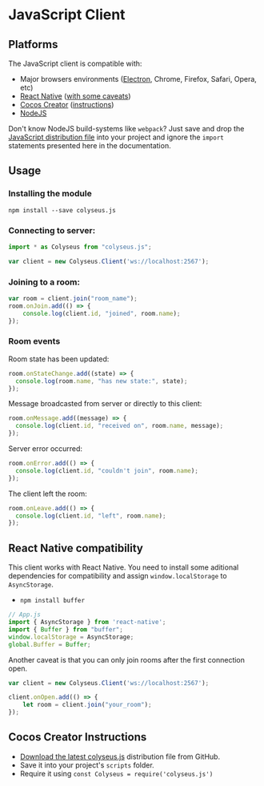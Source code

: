 # JavaScript Client

## Platforms

The JavaScript client is compatible with:

- Major browsers environments ([Electron](https://github.com/electron/electron), Chrome, Firefox, Safari, Opera, etc)
- [React Native](https://github.com/facebook/react-native) ([with some caveats](#react-native-compatibility))
- [Cocos Creator](http://www.cocos2d-x.org/creator) ([instructions](#cocos-creator-instructions))
- [NodeJS](https://nodejs.org/)

Don't know NodeJS build-systems like `webpack`? Just save and drop the [JavaScript distribution file](https://github.com/colyseus/colyseus.js/raw/master/dist/colyseus.js) into your project and ignore the `import` statements presented here in the documentation.

## Usage

### Installing the module

```
npm install --save colyseus.js
```

### Connecting to server:

```ts
import * as Colyseus from "colyseus.js";

var client = new Colyseus.Client('ws://localhost:2567');
```

### Joining to a room:

```ts
var room = client.join("room_name");
room.onJoin.add(() => {
    console.log(client.id, "joined", room.name);
});
```

### Room events

Room state has been updated:

```ts
room.onStateChange.add((state) => {
  console.log(room.name, "has new state:", state);
});
```

Message broadcasted from server or directly to this client:

```ts
room.onMessage.add((message) => {
  console.log(client.id, "received on", room.name, message);
});
```

Server error occurred:

```ts
room.onError.add(() => {
  console.log(client.id, "couldn't join", room.name);
});
```

The client left the room:

```ts
room.onLeave.add(() => {
  console.log(client.id, "left", room.name);
});
```

## React Native compatibility

This client works with React Native. You need to install some aditional
dependencies for compatibility and assign `window.localStorage` to
`AsyncStorage`.

- `npm install buffer`

```js
// App.js
import { AsyncStorage } from 'react-native';
import { Buffer } from "buffer";
window.localStorage = AsyncStorage;
global.Buffer = Buffer;
```

Another caveat is that you can only join rooms after the first connection open.

```js
var client = new Colyseus.Client('ws://localhost:2567');

client.onOpen.add(() => {
    let room = client.join("your_room");
});
```

## Cocos Creator Instructions

- [Download the latest colyseus.js](https://raw.githubusercontent.com/colyseus/colyseus.js/master/dist/colyseus.js) distribution file from GitHub.
- Save it into your project's `scripts` folder.
- Require it using `const Colyseus = require('colyseus.js')`
